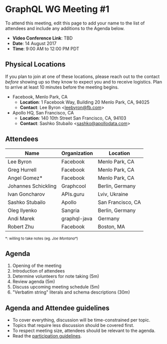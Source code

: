 # GraphQL WG Meeting #1

To attend this meeting, edit this page to add your name to the list of attendees
and include any additions to the Agenda below.

- **Video Conference Link**: TBD
- **Date**: 14 August 2017
- **Time**: 9:00 AM to 12:00 PM PDT

## Physical Locations

If you plan to join at one of these locations, please reach out to the contact
*before* showing up so they know to expect you and to receive logistics. Plan to
arrive at least 10 minutes before the meeting begins.

- Facebook, Menlo Park, CA
  - **Location**:
    1 Facebook Way, Building 20
    Menlo Park, CA, 94025
  - **Contact**: Lee Byron \<leebyron@fb.com>
- Apollo HQ, San Francisco, CA
  - **Location**:
    140 10th Street
    San Francisco, CA, 94103
  - **Contact**: Sashko Stubailo \<sashko@apollodata.com>

## Attendees

Name          | Organization  | Location
------------- | ------------- | -------------
Lee Byron     | Facebook      | Menlo Park, CA
Greg Hurrell  | Facebook      | Menlo Park, CA
Angel Gomez\* | Facebook      | Menlo Park, CA
Johannes Schickling  | Graphcool      | Berlin, Germany
Ivan Goncharov| APIs.guru     | Lviv, Ukraine
Sashko Stubailo  | Apollo   | San Francisco, CA
Oleg Ilyenko  | Sangria | Berlin, Germany
Andi Marek    | graphql-java | Germany
Robert Zhu    | Facebook      | Boston, MA

<small>\*: willing to take notes (eg. <em>Joe Montana*</em>)</small>

## Agenda

1. Opening of the meeting
1. Introduction of attendees
1. Determine volunteers for note taking (5m)
1. Review agenda (5m)
1. Discuss upcoming meeting schedule (5m)
1. "Verbatim string" literals and schema descriptions (30m)

## Agenda and Attendee guidelines

- To cover everything, discussion will be time-constrained per topic.
- Topics that require less discussion should be covered first.
- To respect meeting size, attendees should be relevant to the agenda.
- Read the [participation guidelines](../README.md#participation-guidelines).
